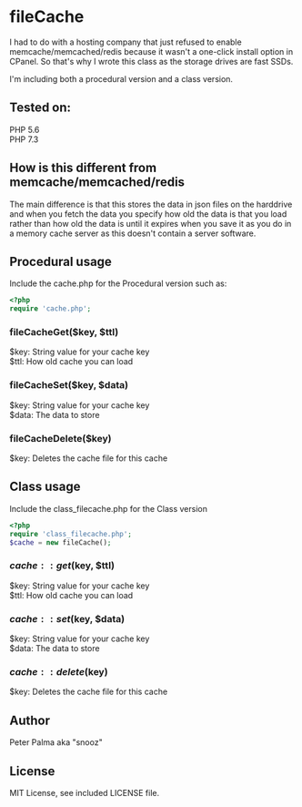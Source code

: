 # fileCache
I had to do with a hosting company that just refused to enable memcache/memcached/redis because it wasn't a one-click install option in CPanel. So that's why I wrote this class as the storage drives are fast SSDs.

I'm including both a procedural version and a class version.

## Tested on:
PHP 5.6\
PHP 7.3

## How is this different from memcache/memcached/redis
The main difference is that this stores the data in json files on the harddrive and when you fetch the data you specify how old the data is that you load rather than how old the data is until it expires when you save it as you do in a memory cache server as this doesn't contain a server software.


## Procedural usage
Include the cache.php for the Procedural version such as:
```php
<?php
require 'cache.php';
```

### fileCacheGet($key, $ttl)
$key: String value for your cache key\
$ttl: How old cache you can load

### fileCacheSet($key, $data)
$key: String value for your cache key\
$data: The data to store
  
### fileCacheDelete($key)
$key: Deletes the cache file for this cache

## Class usage
Include the class_filecache.php for the Class version
```php
<?php
require 'class_filecache.php';
$cache = new fileCache();
```

### $cache::get($key, $ttl)
$key: String value for your cache key\
$ttl: How old cache you can load

### $cache::set($key, $data)
$key: String value for your cache key\
$data: The data to store
  
### $cache::delete($key)
$key: Deletes the cache file for this cache

## Author
Peter Palma aka "snooz"

## License
MIT License, see included LICENSE file.
